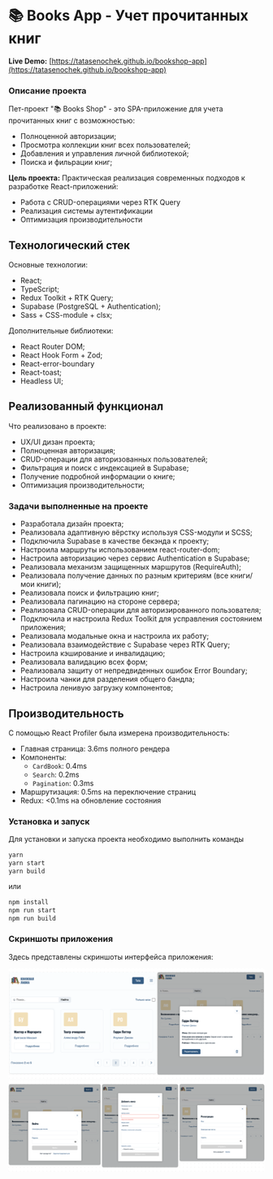 # 📚 Books App - Учет прочитанных книг
**Live Demo:** [https://tatasenochek.github.io/bookshop-app](https://tatasenochek.github.io/bookshop-app)

### Описание проекта

Пет-проект "📚 Books Shop" - это SPA-приложение для учета прочитанных книг с возможностью:
- Полноценной авторизации;
- Просмотра коллекции книг всех пользователей;
- Добавления и управления личной библиотекой;
- Поиска и фильрации книг;

**Цель проекта:** Практическая реализация современных подходов к разработке React-приложений:
- Работа с CRUD-операциями через RTK Query
- Реализация системы аутентификации
- Оптимизация производительности

## Технологический стек

Основные технологии:
- React;
- TypeScript;
- Redux Toolkit + RTK Query;
- Supabase (PostgreSQL + Authentication);
- Sass + CSS-module + clsx;

Дополнительные библиотеки:
- React Router DOM;
- React Hook Form + Zod;
- React-error-boundary
- React-toast;
- Headless UI;

## Реализованный функционал

Что реализовано в проекте:
- UX/UI дизан проекта;
- Полноценная авторизация;
- CRUD-операции для авторизованных пользователей;
- Фильтрация и поиск с индексацией в Supabase;
- Получение подробной информации о книге;
- Оптимизация производительности; 
 
### Задачи выполненные на проекте

- Разработала дизайн проекта;
- Реализовала адаптивную вёрстку используя CSS-модули и SCSS;
- Подключила Supabase в качестве бекэнда к проекту;
- Настроила маршруты использованием react-router-dom;
- Настроила авторизацию через сервис Authentication в Supabase;
- Реализовала механизм защищенных маршрутов (RequireAuth);
- Реализовала получение данных по разным критериям (все книги/ мои книги);
- Реализовала поиск и фильтрацию книг;
- Реализовала пагинацию на стороне сервера;
- Реализовала CRUD-операции для авторизированного пользователя;
- Подключила и настроила Redux Toolkit для усправления состоянием приложения;
- Реализовала модальные окна и настроила их работу;
- Реализовала взаимодействие с Supabase через RTK Query;
- Настроила кэширование и инвалидацию;
- Реализовала валидацию всех форм;
- Реализовала защиту от непредвиденных ошибок Error Boundary;
- Настроила чанки для разделения общего бандла;
- Настроила ленивую загрузку компонентов;

## Производительность

С помощью React Profiler была измерена производительность:
- Главная страница: 3.6ms полного рендера
- Компоненты:
  - `CardBook`: 0.4ms
  - `Search`: 0.2ms 
  - `Pagination`: 0.3ms
- Маршрутизация: 0.5ms на переключение страниц
- Redux: <0.1ms на обновление состояния

### Установка и запуск

Для установки и запуска проекта необходимо выполнить команды

```
yarn 
yarn start 
yarn build
```

или

```
npm install 
npm run start 
npm run build
```

### Скриншоты приложения

Здесь представлены скриншоты интерфейса приложения:

![Основные страницы](./public/screen/home&book.png)
![Добавление и авторизация](./public/screen/add&auth.png)
